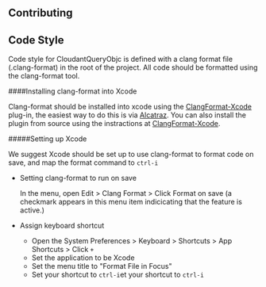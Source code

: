Contributing
---

## Code Style

Code style for CloudantQueryObjc is defined with a clang format file (.clang-format) in the root of the project. All code should be formatted using the clang-format tool. 

####Installing clang-format into Xcode

Clang-format should be installed into xcode using the [ClangFormat-Xcode](https://github.com/travisjeffery/ClangFormat-Xcode) plug-in, the easiest way to do this is via [Alcatraz](https://github.com/mneorr/Alcatraz). You can also install the plugin from source using the instractions at [ClangFormat-Xcode](https://github.com/travisjeffery/ClangFormat-Xcode).

#####Setting up Xcode

We suggest Xcode should be set up to use clang-format to format code on save, and map the format command to `ctrl-i`

- Setting clang-format to run on save 


    In the menu, open Edit > Clang Format > Click Format on save (a checkmark appears in this menu item indicicating that the feature is active.)

- Assign keyboard shortcut

    - Open the System Preferences > Keyboard > Shortcuts > App Shortcuts > Click `+`
    - Set the application to be Xcode
    - Set the menu title to "Format File in Focus"
    - Set your shortcut to `ctrl-i`et your shortcut to `ctrl-i`